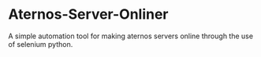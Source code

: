 # Aternos-Server-Onliner

A simple automation tool for making aternos servers online through the use of selenium python.
